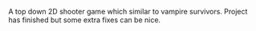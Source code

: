 A top down 2D shooter game which similar to vampire survivors. Project has finished but some extra fixes can be nice.
